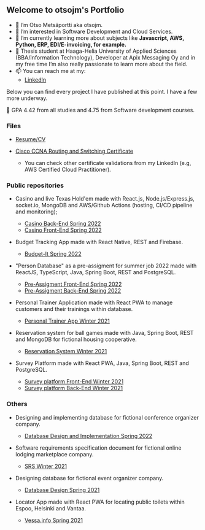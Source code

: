## Welcome to otsojm's Portfolio

- 👋 I’m Otso Metsäportti aka otsojm.
- 👀 I’m interested in Software Development and Cloud Services.
- 🌱 I’m currently learning more about subjects like **Javascript, AWS, Python, ERP, EDI/E-invoicing, for example.**
- 💞️ Thesis student at Haaga-Helia University of Applied Sciences (BBA/Information Technology), Developer at Apix Messaging Oy and in my free time I’m also really passionate to learn more about the field.
- 📫 You can reach me at my:
  - [LinkedIn](https://fi.linkedin.com/in/otso-metsaportti)

Below you can find every project I have published at this point. I have a few more underway.

🏫 GPA 4.42 from all studies and 4.75 from Software development courses.

### Files

- [Resume/CV](https://otsojm.github.io/otsojm-portfolio/Otso_Metsaportti_Resume.pdf)

- [Cisco CCNA Routing and Switching Certificate](https://otsojm.github.io/otsojm-portfolio/Otso_Metsaportti_Cisco_Certificate.pdf)
  - You can check other certificate validations from my LinkedIn (e.g, AWS Certified Cloud Practitioner).

### Public repositories

- Casino and live Texas Hold'em made with React.js, Node.js/Express.js, socket.io, MongoDB and AWS/Github Actions (hosting, CI/CD pipeline and monitoring);
  - [Casino Back-End Spring 2022](https://github.com/Agile-Applet/Back-End)
  - [Casino Front-End Spring 2022](https://github.com/Agile-Applet/Front-End)

- Budget Tracking App made with React Native, REST and Firebase.
  - [Budget-It Spring 2022](https://github.com/otsojm/budget-it)

- "Person Database" as a pre-assigment for summer job 2022 made with ReactJS, TypeScript, Java, Spring Boot, REST and PostgreSQL.
  - [Pre-Assigment Front-End Spring 2022](https://github.com/otsojm/pre-assigment-summer-2022-front-end)
  - [Pre-Assigment Back-End Spring 2022](https://github.com/otsojm/pre-assigment-summer-2022-back-end)

- Personal Trainer Application made with React PWA to manage customers and their trainings within database.
  - [Personal Trainer App Winter 2021](https://github.com/otsojm/hh-react-personal-trainer)

- Reservation system for ball games made with Java, Spring Boot, REST and MongoDB for fictional housing cooperative.
  - [Reservation System Winter 2021](https://github.com/otsojm/hh-java-spring-res-system)

- Survey Platform made with React PWA, Java, Spring Boot, REST and PostgreSQL.
  - [Survey platform Front-End Winter 2021](https://github.com/otsojm/hh-surveyplatform-front-end)
  - [Survey platform Back-End Winter 2021](https://github.com/S1nd5/surveyplatform_backend)     

### Others

- Designing and implementing database for fictional conference organizer company.
  - [Database Design and Implementation Spring 2022](https://otsojm.github.io/otsojm-portfolio/DatabaseDesign_Spring2022.pdf)

- Software requirements specification document for fictional online lodging marketplace company.
  - [SRS Winter 2021](https://otsojm.github.io/otsojm-portfolio/SRS_Winter2021.pdf)

- Designing database for fictional event organizer company.
  - [Database Design Spring 2021](https://otsojm.github.io/otsojm-portfolio/DatabaseDesign_Spring2021.pdf)

- Locator App made with React PWA for locating public toilets within Espoo, Helsinki and Vantaa.
  - [Vessa.info Spring 2021](https://vessa.info)
